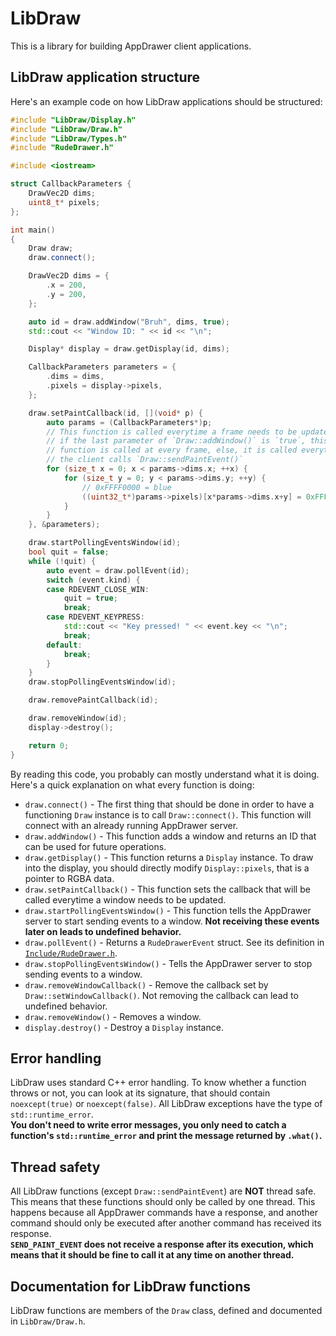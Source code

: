 # LibDraw

This is a library for building AppDrawer client applications.

## LibDraw application structure

Here's an example code on how LibDraw applications should be structured:
```cpp
#include "LibDraw/Display.h"
#include "LibDraw/Draw.h"
#include "LibDraw/Types.h"
#include "RudeDrawer.h"

#include <iostream>

struct CallbackParameters {
    DrawVec2D dims;
    uint8_t* pixels;
};

int main()
{
    Draw draw;
    draw.connect();

    DrawVec2D dims = {
        .x = 200,
        .y = 200,
    };

    auto id = draw.addWindow("Bruh", dims, true);
    std::cout << "Window ID: " << id << "\n";

    Display* display = draw.getDisplay(id, dims);

    CallbackParameters parameters = {
        .dims = dims,
        .pixels = display->pixels,
    };

    draw.setPaintCallback(id, [](void* p) {
        auto params = (CallbackParameters*)p;
        // This function is called everytime a frame needs to be updated
        // if the last parameter of `Draw::addWindow()` is `true`, this
        // function is called at every frame, else, it is called everytime
        // the client calls `Draw::sendPaintEvent()`
        for (size_t x = 0; x < params->dims.x; ++x) {
            for (size_t y = 0; y < params->dims.y; ++y) {
                // 0xFFFF0000 = blue
                ((uint32_t*)params->pixels)[x*params->dims.x+y] = 0xFFFF0000;
            }
        }
    }, &parameters);

    draw.startPollingEventsWindow(id);
    bool quit = false;
    while (!quit) {
        auto event = draw.pollEvent(id);
        switch (event.kind) {
        case RDEVENT_CLOSE_WIN:
            quit = true;
            break;
        case RDEVENT_KEYPRESS:
            std::cout << "Key pressed! " << event.key << "\n";
            break;
        default:
            break;
        }
    }
    draw.stopPollingEventsWindow(id);

    draw.removePaintCallback(id);

    draw.removeWindow(id);
    display->destroy();

    return 0;
}
```

By reading this code, you probably can mostly understand what it is doing. Here's a quick explanation on what every function is doing:
- `draw.connect()` - The first thing that should be done in order to have a functioning `Draw` instance is to call `Draw::connect()`. This function will connect with an already running AppDrawer server.
- `draw.addWindow()` - This function adds a window and returns an ID that can be used for future operations.
- `draw.getDisplay()` - This function returns a `Display` instance. To draw into the display, you should directly modify `Display::pixels`, that is a pointer to RGBA data.
- `draw.setPaintCallback()` - This function sets the callback that will be called everytime a window needs to be updated.
- `draw.startPollingEventsWindow()` - This function tells the AppDrawer server to start sending events to a window. **Not receiving these events later on leads to undefined behavior.**
- `draw.pollEvent()` - Returns a `RudeDrawerEvent` struct. See its definition in [`Include/RudeDrawer.h`](../Include/RudeDrawer.h).
- `draw.stopPollingEventsWindow()` - Tells the AppDrawer server to stop sending events to a window.
- `draw.removeWindowCallback()` - Remove the callback set by `Draw::setWindowCallback()`. Not removing the callback can lead to undefined behavior.
- `draw.removeWindow()` - Removes a window.
- `display.destroy()` - Destroy a `Display` instance.

## Error handling

LibDraw uses standard C++ error handling. To know whether a function throws or not, you can look at its signature, that should contain `noexcept(true)` or `noexcept(false)`. All LibDraw exceptions have the type of `std::runtime_error`.  
**You don't need to write error messages, you only need to catch a function's `std::runtime_error` and print the message returned by `.what()`.**

## Thread safety

All LibDraw functions (except `Draw::sendPaintEvent`) are **NOT** thread safe. This means that these functions should only be called by one thread. This happens because all AppDrawer commands have a response, and another command should only be executed after another command has received its response.  
**`SEND_PAINT_EVENT` does not receive a response after its execution, which means that it should be fine to call it at any time on another thread.**

## Documentation for LibDraw functions

LibDraw functions are members of the `Draw` class, defined and documented in `LibDraw/Draw.h`.
